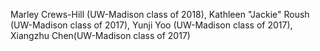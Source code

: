 Marley Crews-Hill (UW-Madison class of 2018), Kathleen "Jackie" Roush (UW-Madison class of 2017), Yunji Yoo (UW-Madison class of 2017), Xiangzhu Chen(UW-Madison class of 2017)
